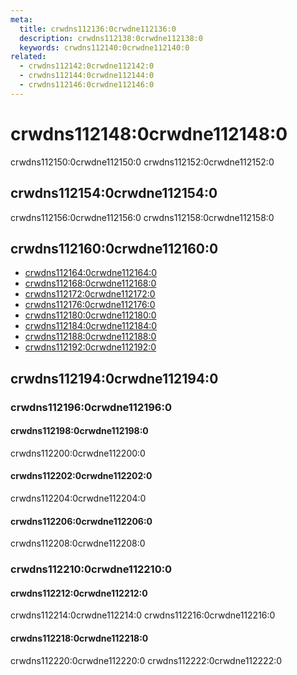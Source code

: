 ```yaml
---
meta:
  title: crwdns112136:0crwdne112136:0
  description: crwdns112138:0crwdne112138:0
  keywords: crwdns112140:0crwdne112140:0
related:
  - crwdns112142:0crwdne112142:0
  - crwdns112144:0crwdne112144:0
  - crwdns112146:0crwdne112146:0
---
```


# crwdns112148:0crwdne112148:0

crwdns112150:0crwdne112150:0 crwdns112152:0crwdne112152:0

<entry-ad />

## crwdns112154:0crwdne112154:0

crwdns112156:0crwdne112156:0 crwdns112158:0crwdne112158:0

<example file="v-list-item-group/usage" />

## crwdns112160:0crwdne112160:0

- [crwdns112164:0crwdne112164:0](crwdns112162:0crwdne112162:0)
- [crwdns112168:0crwdne112168:0](crwdns112166:0crwdne112166:0)
- [crwdns112172:0crwdne112172:0](crwdns112170:0crwdne112170:0)
- [crwdns112176:0crwdne112176:0](crwdns112174:0crwdne112174:0)
- [crwdns112180:0crwdne112180:0](crwdns112178:0crwdne112178:0)
- [crwdns112184:0crwdne112184:0](crwdns112182:0crwdne112182:0)
- [crwdns112188:0crwdne112188:0](crwdns112186:0crwdne112186:0)
- [crwdns112192:0crwdne112192:0](crwdns112190:0crwdne112190:0)

## crwdns112194:0crwdne112194:0

### crwdns112196:0crwdne112196:0

#### crwdns112198:0crwdne112198:0

crwdns112200:0crwdne112200:0

<example file="v-list-item-group/prop-active-class" />

#### crwdns112202:0crwdne112202:0

crwdns112204:0crwdne112204:0

<example file="v-list-item-group/prop-mandatory" />

#### crwdns112206:0crwdne112206:0

crwdns112208:0crwdne112208:0

<example file="v-list-item-group/prop-multiple" />

### crwdns112210:0crwdne112210:0

#### crwdns112212:0crwdne112212:0

crwdns112214:0crwdne112214:0 crwdns112216:0crwdne112216:0

<example file="v-list-item-group/misc-flat-list" />

#### crwdns112218:0crwdne112218:0

crwdns112220:0crwdne112220:0 crwdns112222:0crwdne112222:0

<example file="v-list-item-group/misc-selection-controls" />

<backmatter />
